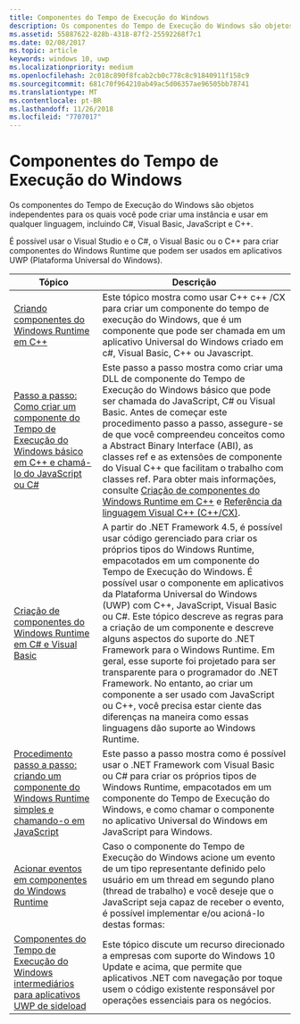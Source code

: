 ```yaml
---
title: Componentes do Tempo de Execução do Windows
description: Os componentes do Tempo de Execução do Windows são objetos independentes para os quais você pode criar uma instância e usar em qualquer linguagem, incluindo C#, Visual Basic, JavaScript e C++.
ms.assetid: 55887622-828b-4318-87f2-25592268f7c1
ms.date: 02/08/2017
ms.topic: article
keywords: windows 10, uwp
ms.localizationpriority: medium
ms.openlocfilehash: 2c018c890f8fcab2cb0c778c8c91840911f158c9
ms.sourcegitcommit: 681c70f964210ab49ac5d06357ae96505bb78741
ms.translationtype: MT
ms.contentlocale: pt-BR
ms.lasthandoff: 11/26/2018
ms.locfileid: "7707017"
---
```

# <a name="windows-runtime-components"></a>Componentes do Tempo de Execução do Windows
Os componentes do Tempo de Execução do Windows são objetos independentes para os quais você pode criar uma instância e usar em qualquer linguagem, incluindo C#, Visual Basic, JavaScript e C++.

É possível usar o Visual Studio e o C#, o Visual Basic ou o C++ para criar componentes do Windows Runtime que podem ser usados em aplicativos UWP (Plataforma Universal do Windows).

| Tópico | Descrição |
|-------|-------------|
| [Criando componentes do Windows Runtime em C++](creating-windows-runtime-components-in-cpp.md) | Este tópico mostra como usar C++ c++ /CX para criar um componente do tempo de execução do Windows, que é um componente que pode ser chamada em um aplicativo Universal do Windows criado em c#, Visual Basic, C++ ou Javascript. |
| [Passo a passo: Como criar um componente do Tempo de Execução do Windows básico em C++ e chamá-lo do JavaScript ou C#](walkthrough-creating-a-basic-windows-runtime-component-in-cpp-and-calling-it-from-javascript-or-csharp.md) | Este passo a passo mostra como criar uma DLL de componente do Tempo de Execução do Windows básico que pode ser chamada do JavaScript, C# ou Visual Basic. Antes de começar este procedimento passo a passo, assegure-se de que você compreendeu conceitos como a Abstract Binary Interface (ABI), as classes ref e as extensões de componente do Visual C++ que facilitam o trabalho com classes ref. Para obter mais informações, consulte [Criação de componentes do Windows Runtime em C++](creating-windows-runtime-components-in-cpp.md) e [Referência da linguagem Visual C++ (C++/CX)](https://msdn.microsoft.com/library/windows/apps/xaml/hh699871.aspx). |
| [Criação de componentes do Windows Runtime em C# e Visual Basic](creating-windows-runtime-components-in-csharp-and-visual-basic.md) | A partir do .NET Framework 4.5, é possível usar código gerenciado para criar os próprios tipos do Windows Runtime, empacotados em um componente do Tempo de Execução do Windows. É possível usar o componente em aplicativos da Plataforma Universal do Windows (UWP) com C++, JavaScript, Visual Basic ou C#. Este tópico descreve as regras para a criação de um componente e descreve alguns aspectos do suporte do .NET Framework para o Windows Runtime. Em geral, esse suporte foi projetado para ser transparente para o programador do .NET Framework. No entanto, ao criar um componente a ser usado com JavaScript ou C++, você precisa estar ciente das diferenças na maneira como essas linguagens dão suporte ao Windows Runtime. |
| [Procedimento passo a passo: criando um componente do Windows Runtime simples e chamando-o em JavaScript](walkthrough-creating-a-simple-windows-runtime-component-and-calling-it-from-javascript.md) | Este passo a passo mostra como é possível usar o .NET Framework com Visual Basic ou C# para criar os próprios tipos de Windows Runtime, empacotados em um componente do Tempo de Execução do Windows, e como chamar o componente no aplicativo Universal do Windows em JavaScript para Windows. |
| [Acionar eventos em componentes do Windows Runtime](raising-events-in-windows-runtime-components.md) | Caso o componente do Tempo de Execução do Windows acione um evento de um tipo representante definido pelo usuário em um thread em segundo plano (thread de trabalho) e você deseje que o JavaScript seja capaz de receber o evento, é possível implementar e/ou acioná-lo destas formas: | 
| [Componentes do Tempo de Execução do Windows intermediários para aplicativos UWP de sideload](brokered-windows-runtime-components-for-side-loaded-windows-store-apps.md) | Este tópico discute um recurso direcionado a empresas com suporte do Windows 10 Update e acima, que permite que aplicativos .NET com navegação por toque usem o código existente responsável por operações essenciais para os negócios. |
